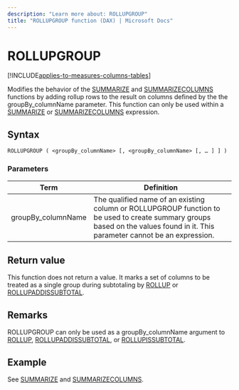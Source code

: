 ```yaml
---
description: "Learn more about: ROLLUPGROUP"
title: "ROLLUPGROUP function (DAX) | Microsoft Docs"
---
```

# ROLLUPGROUP

[!INCLUDE[applies-to-measures-columns-tables](includes/applies-to-measures-columns-tables.md)]

Modifies the behavior of the [SUMMARIZE](summarize-function-dax.md) and [SUMMARIZECOLUMNS](summarizecolumns-function-dax.md) functions by adding rollup rows to the result on columns defined by the the groupBy_columnName parameter. This function can only be used within a [SUMMARIZE](summarize-function-dax.md) or [SUMMARIZECOLUMNS](summarizecolumns-function-dax.md) expression.
  
## Syntax  
  
```dax
ROLLUPGROUP ( <groupBy_columnName> [, <groupBy_columnName> [, … ] ] )
```
  
### Parameters  

|Term|Definition|  
|--------|--------------|  
| groupBy_columnName | The qualified name of an existing column or ROLLUPGROUP function to be used to create summary groups based on the values found in it. This parameter cannot be an expression.  |

## Return value

This function does not return a value. It marks a set of columns to be treated as a single group during subtotaling by [ROLLUP](rollup-function-dax.md) or [ROLLUPADDISSUBTOTAL](rollupaddissubtotal-function-dax.md).
  
## Remarks  
  
ROLLUPGROUP can only be used as a groupBy_columnName argument to [ROLLUP](rollup-function-dax.md), [ROLLUPADDISSUBTOTAL](rollupaddissubtotal-function-dax.md), or [ROLLUPISSUBTOTAL](rollupissubtotal-function-dax.md).

## Example

See [SUMMARIZE](summarize-function-dax.md) and [SUMMARIZECOLUMNS](summarizecolumns-function-dax.md).
